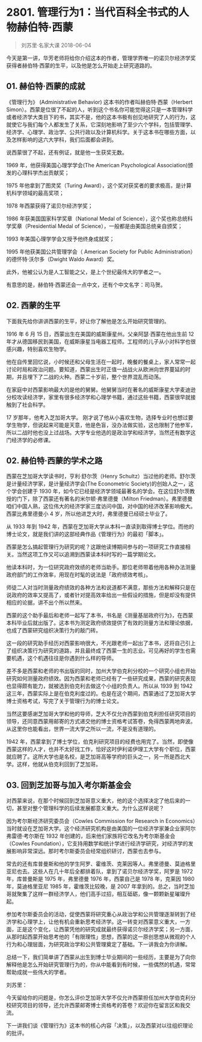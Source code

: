 # 2801. 管理行为1：当代百科全书式的人物赫伯特·西蒙
> 刘苏里·名家大课
2018-06-04

今天是第一讲，华芳老师将给你介绍这本的作者，管理学界唯一的诺贝尔经济学奖获得者赫伯特·西蒙的生平，以及他是怎么开始走上研究道路的。

## 01. 赫伯特·西蒙的成就

《管理行为》 (Administrative Behavior) 这本书的作者叫赫伯特·西蒙（Herbert Simon）。西蒙是位很了不起的人，听到这个书名你可能觉得这只是一本管理科学或者经济学大类目下的书，其实不是，他的这本书极有创见地研究了人的行为，这就使它与我们每个人都发生了关系，它深刻地影响了至少六个学科，包括管理学、经济学、心理学、政治学、公共行政以及计算机科学。关于这本书在哪些方面，以及怎样影响的这六大学科，我们后面都会讲到。

说西蒙很了不起，还有例证，就是他一生获奖无数。

1969 年，他获得美国心理学学会(The American Psychological Association)颁发的心理科学杰出贡献奖；

1975 年他拿到了图灵奖（Turing Award），这个奖对获奖者的要求极高，是计算机科学领域的最高奖项；

1978 年西蒙获得了诺贝尔经济学奖；

1986 年获美国国家科学奖章（National Medal of Science），这个奖也称总统科学奖章（Presidential Medal of Science），一般都是由美国总统亲自颁奖；

1993 年美国心理学学会又授予他终身成就奖；

1995 年他获美国公共管理学会（ American Society for Public Administration）的德怀特·沃尔多（Dwight Waldo Award）奖。

此外，他被公认为是人工智能之父，是上个世纪最伟大的学者之一。

有意思的是，赫伯特·西蒙还会一点中文，还有个中文名字：司马贺。

## 02. 西蒙的生平

下面我先给你讲讲西蒙的生平，好让你了解他是怎么开始研究管理的。

1916 年 6 月 15 日，西蒙出生在美国的威斯康星州。父亲阿瑟·西蒙在他出生前 12 年才从德国移民到美国，在威斯康星当电器工程师。工程师的儿子从小对科学也很感兴趣，特别喜欢生物学。

他在自传里回忆说，小时候还和父母生活在一起时，晚餐的餐桌上，家人常常一起讨论时局和政治问题。要知道，西蒙出生时正值一战战火从欧洲向世界蔓延的时期，并且埋下了二战的火种。西蒙二十岁前，整个世界混乱而动荡。

在家庭中对西蒙影响最大的是他的舅舅。他舅舅当时在著名的威斯康星大学麦迪逊分校攻读经济学，家里有很多经济学和心理学书籍，通过这些书籍，西蒙很早就接触到了社会科学。

17 岁那年，他考入芝加哥大学。 刚才说了他从小喜欢生物，选择专业时也想过要学生物学，但说起来可能是天意，他是色盲，没办法做实验，这也限制了他参军，所以二战时他也没上过战场。大学专业他选的是政治学和经济学，当然还有数学这门经济学的必修课。

## 02. 赫伯特·西蒙的学术之路

西蒙在芝加哥大学读书时，亨利·舒尔茨（Henry Schultz）当过他的老师。舒尔茨是计量经济学家，是计量经济学会(The Econometric Society)的创始人之一，这个学会创建于 1930 年，如今它已经是经济学领域最著名的学会。在这位舒尔茨教授的门下，除了西蒙还有著名的米尔顿·弗里德曼（Milton Friedman）。弗里德曼咱们中国人熟，这位伟大的经济学家三度访问中国，对中国的经济改革影响极大。西蒙比弗里德曼小 4 岁，所以他进芝大时，弗里德曼已经硕士毕业了。

从 1933 年到 1942 年，西蒙在芝加哥大学从本科一直读到取得博士学位。而他的博士论文，就是我们讲的这部经典作品《管理行为》的最初「脚本」。

西蒙是怎么搞起管理行为研究的呢？这跟他读博期间参与的一项研究工作直接相关。当然这项工作又可以追溯到西蒙读本科时写的一篇学期论文。

他读本科时，为一位研究政府效绩的老师当助手。那位老师带着他用各种办法测量政府部门的工作效率，用现在时髦的说法是「政府绩效考核」。

师徒二人对当时测量政府绩效的各种方法和说道都不满意，那些方法和解释只是在说政府的效率又提高了，或者针对提高效率给出一些假设的措施，但是却没有提供相应的论据，讲不出个所以然来。

西蒙的这个助手最后和老师一起写了本书，书名是《测量基层政府行为》，在西蒙本科毕业后就出版了。这本书为测定政府绩效提供了有效的测量方法和理论依据，也成了西蒙研究组织决策行为的敲门砖。

这一段的研究助手经历对西蒙影响很大，不光跟老师一起出了本书，还将自己引上了组织决策行为研究的道路，并且最终成了西蒙一生的志业。可见再好的学生也需要机遇，这个机遇往往是你遇到什么样的导师。

差不多是西蒙和老师的书出版的同时，加州大学伯克利分校的一个研究小组也开始研究如何测量政府绩效。因为西蒙和老师已经有了一些研究成果，西蒙的研究表现也显得颇有能力，就被选到伯克利去做这个小组的负责人。所以从 1939 到 1942 这三年，西蒙实际上是在伯克利度过的。也是在这个期间，西蒙通过了芝加哥大学博士资格考试，写完了关于管理行为的博士论文。

当然这要感谢芝加哥大学和他的导师，芝大不仅允许西蒙到伯克利担任研究项目的领导，还同意西蒙用邮寄的方式递交他的博士资格考试答卷，免得西蒙两地奔波。从这里你也能看出，世界一流大学之所以一流，不是没有道理的。

1942 年，西蒙拿到了博士学位，伯克利研究项目的经费也用完了。当然，即使像西蒙这样的人才，也并不太好找工作，恰好这时伊利诺伊理工大学有个职位，西蒙就应聘了。这所大学也是名校，是芝加哥高等学府的巨头之一，另一所是西北大学。这样，他就从伯克利回到了芝加哥。

## 03. 回到芝加哥与加入考尔斯基金会

对西蒙来说，在那个时候回到芝加哥意义重大，他的这个选择决定了他后来的一切，甚至对整个管理科学的后续发展都意义重大。为什么这样说呢？

因为考尔斯经济研究委员会（Cowles Commission for Research in Economics）当时就设在芝加哥大学。这个经济研究机构是由美国的一位经济学家兼企业家阿尔弗雷德·考尔斯在 1932 年创建的，后来他们家族将它改名为考尔斯基金会（Cowles Foundation），它支持用数学和统计学进行经济学研究，对经济学的发展影响非常深远。那时考尔斯委员会经常组织研讨，西蒙也去参与。

常去的还有库普曼斯和他的学生阿罗、霍维茨、克莱因等人。弗里德曼、莫迪格里亚尼也去。这些人在几十年后全都排着队，拿到了诺贝尔经济学奖，阿罗是 1972 年，库普曼斯是 1975 年，弗里德曼 1976 年，西蒙自己是 1978 年，克莱因 1980 年，莫迪格里亚尼 1985 年，霍维茨比较晚，是 2007 年拿到的。总之，当时芝加哥就聚集了这样一群经济学人，他们高手过招，相互砥砺，像一颗颗新星璀璨升起。

参加考尔斯委员会的活动，促使西蒙将研究重心从政治学和公共管理逐渐转到了经济学和心理学上，让他有机会重新思考经济学。这一转变对西蒙意义重大，一方面，正是这个变化，让西蒙凭他的研究成就最终获得诺贝尔经济学奖；另一方面，从那时起西蒙开始思考他的「有限理性」思想，西蒙的这一原创思想从微观的个人行为和心理层面，为研究政治学和公共管理奠定了基础。下一讲我会为你讲解。

总结一下，我们简单讲了西蒙从出生到博士毕业期间的一些经历，主要是为了向你解释他是怎么开始研究管理行为的，你从中能看到有时候，一些偶然的机遇，常常帮助成就一些伟大的学者。

刘苏里：

今天留给你的问题是，你怎么评价芝加哥大学不仅允许西蒙担任加州大学伯克利分校研究项目的领导，还允许西蒙邮寄博士资格考的答卷？欢迎你在留言区和我交流。

下一讲我们谈《管理行为》这本书的核心内容「决策」，以及西蒙对以往组织理论的批评。